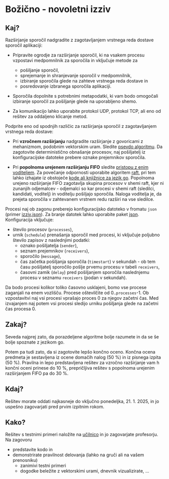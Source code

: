 # Božično - novoletni izziv

## Kaj?

Razširjanje sporočil nadgradite z zagotavljanjem vrstnega reda dostave sporočil aplikaciji:

- Pripravite ogrodje za razširjanje sporočil, ki na vsakem procesu vzpostavi medpomnilnik za sporočila in vključuje metode za
  - pošiljanje sporočil,
  - sprejemanje in shranjevanje sporočil v medpomnilnik,
  - izbiranje sporočila glede na zahteve vrstnega reda dostave in
  - posredovanje izbranega sporočila aplikaciji.

- Sporočila dopolnite s potrebnimi metapodatki, ki vam bodo omogočali izbiranje sporočil za pošiljanje glede na uporabljeno shemo.

- Za komunikacijo lahko uporabite protokol UDP, protokol TCP, ali eno od rešitev za oddaljeno klicanje metod.

Podprite eno od spodnjih različic za razširjanja sporočil z zagotavljanjem vrstnega reda dostave:

- Pri **vzročnem razširjanju** nadgradite razširjanje z govoricami z mehanizmom, podobnim vektorskim uram. Sledite [psevdo algoritmu](../predavanja/14-razsirjanje-sporocil/razsirjanje-sporocil.md#algoritem-za-vzročno-razširjanje). Da zagotovite deterministično obnašanje procesov, naj pošiljatelj iz konfiguracijske datoteke prebere oznake prejemnikov sporočila.

- Pri **popolnoma urejenem razširjanju FIFO** sledite [pristopu z enim voditeljem](../predavanja/14-razsirjanje-sporocil/razsirjanje-sporocil.md#popolnoma-urejeno-razširjanje-in-popolnoma-urejeno-razširjanje-fifo). Za povečanje odpornosti uporabite algoritem [raft](../predavanja/16-replikacija-2/replikacija-2.md#replikacija-z-voditeljem-algoritem-raft-uds9), pri tem lahko izhajate iz obstoječe [kode ali knjižnice za jezik go](../predavanja/16-replikacija-2/replikacija-2.md#raft-v-jeziku-go). Popolnoma urejeno razširjanje FIFO zagotavlja skupina procesov v shemi raft, kjer ni zunanjih odjemalcev - odjemalci so kar procesi v shemi raft (sledilci, kandidati, voditelj) in voditelju pošiljajo sporočila. Naloga voditelja je, da prejeta sporočila v zahtevanem vrstnem redu razširi na vse sledilce.  

Procesi naj ob zagonu preberejo konfiguracijsko datoteko v fromatu `json` (primer [izziv.json](izziv.json)). Za branje datotek lahko uporabite paket [json](https://pkg.go.dev/encoding/json). Konfiguracija vključuje:

- število procesov (`processes`),
- urnik (`schedule`) prenašanja sporočil med procesi, ki vključuje poljubno število zapisov z naslednjimi podatki:
  - oznako pošiljatelja (`sender`),
  - seznam prejemnikov (`receivers`),
  - sporočilo (`message`),
  - čas začetka pošiljanja sporočila (`timestart`) v sekundah - ob tem času pošiljatelj sporočilo pošlje prvemu procesu v tabeli `receivers`,
  - časovni zamik (`delay`) pred pošiljanjem sporočila naslednjemu procesu v seznamu `receivers` (podan v sekundah).

Da bodo procesi kolikor toliko časovno usklajeni, bomo vse procese zaganjali na enem vozlišču. Procese oštevilčite od 0..`processes`-1. Ob vzpostavitvi naj vsi procesi vprašajo proces $0$ za njegov začetni čas. Med izvajanjem naj potem vsi procesi sledijo urniku pošiljanja glede na začetni čas procesa $0$.

## Zakaj?

Seveda najprej zato, da porazdeljene algoritme bolje razumete in da se še bolje spoznate z jezikom go.

Potem pa tudi zato, da si zagotovite lepšo končno oceno. Končna ocena predmeta je sestavljena iz ocene domačih nalog (50 %) in iz pisnega izpita (50 %). Pravilna in lepo predstavljena rešitev za vzročno razširjanje vam h končni oceni prinese do 10 %, prepričljiva rešitev s popolnoma urejenim razširjanjem FIFO pa do 30 %.

## Kdaj?

Rešitev morate oddati najkasneje do vključno ponedeljka, 21. 1. 2025, in jo uspešno zagovarjati pred prvim izpitnim rokom.

## Kako?

Rešitev s testnimi primeri naložite na [učilnico](https://ucilnica.fri.uni-lj.si/mod/assign/view.php?id=54590) in jo zagovarjate profesorju. Na zagovoru

- predstavite kodo in
- demonstrirate pravilnost delovanja (lahko na gruči ali na vašem prenosniku)
  - zanimivi testni primeri
  - dogodke beležite z vektorskimi urami, dnevnik vizualizirate, ...
